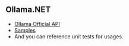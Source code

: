 ## Ollama.NET

- [Ollama Official API](https://github.com/ollama/ollama/blob/main/docs/api.md)
- [Samples](https://github.com/shuaihuadu/Ollama.NET/tree/main/samples/Ollama.Core.ConsoleApp)
- And you can reference unit tests for usages.
